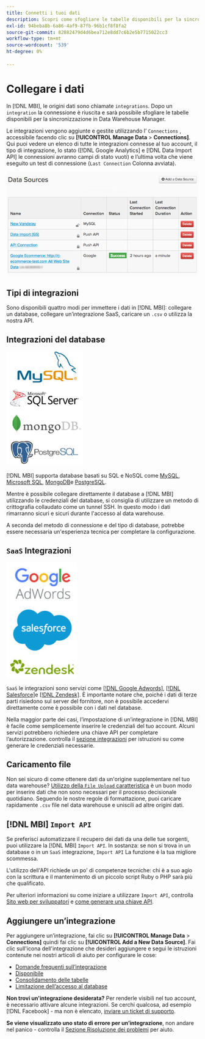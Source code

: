 ```yaml
---
title: Connetti i tuoi dati
description: Scopri come sfogliare le tabelle disponibili per la sincronizzazione in Data Warehouse Manager.
exl-id: 94beba8b-6a86-4af9-87fb-96b1cf8f8fa2
source-git-commit: 82882479d4d6bea712e8dd7c6b2e5b7715022cc3
workflow-type: tm+mt
source-wordcount: '539'
ht-degree: 0%

---
```


# Collegare i dati

In [!DNL MBI], le origini dati sono chiamate `integrations`. Dopo un `integration` la connessione è riuscita e sarà possibile sfogliare le tabelle disponibili per la sincronizzazione in Data Warehouse Manager.

Le integrazioni vengono aggiunte e gestite utilizzando l’ `Connections` , accessibile facendo clic su **[!UICONTROL Manage Data** > **Connections]**. Qui puoi vedere un elenco di tutte le integrazioni connesse al tuo account, il tipo di integrazione, lo stato ([!DNL Google Analytics] e [!DNL Data Import API] le connessioni avranno campi di stato vuoti) e l’ultima volta che viene eseguito un test di connessione (`Last Connection` Colonna avviata).

![Data\_Sources\_Table.png](../../../assets/Data_Sources_Table.png)

## Tipi di integrazioni

Sono disponibili quattro modi per immettere i dati in [!DNL MBI]: collegare un database, collegare un’integrazione SaaS, caricare un `.csv` o utilizza la nostra API.

## Integrazioni del database

![Database\_icone.jpg](../../../assets/Database_icons.jpg)

[!DNL MBI] supporta database basati su SQL e NoSQL come [MySQL](../../importing-data/integrations/mysql-via-ssh-tunnel.md), [Microsoft SQL](../integrations/microsoft-sql-server.md), [MongoDB](../integrations/mongodb-via-ssh-tunnel.md)e [PostgreSQL](../integrations/postgresql.md).

Mentre è possibile collegare direttamente il database a [!DNL MBI] utilizzando le credenziali del database, si consiglia di utilizzare un metodo di crittografia collaudato come un tunnel SSH. In questo modo i dati rimarranno sicuri e sicuri durante l&#39;accesso al data warehouse.

A seconda del metodo di connessione e del tipo di database, potrebbe essere necessaria un&#39;esperienza tecnica per completare la configurazione.

## `SaaS` Integrazioni

![](../../../assets/SaaS_icons.jpg)

`SaaS` le integrazioni sono servizi come [[!DNL Google Adwords]](../integrations/google-adwords.md), [[!DNL Salesforce]](../integrations/salesforce.md)e [[!DNL Zendesk]](../integrations/zendesk.md). È importante notare che, poiché i dati di terze parti risiedono sul server del fornitore, non è possibile accedervi direttamente come è possibile con i dati nel database.

Nella maggior parte dei casi, l’impostazione di un’integrazione in [!DNL MBI] è facile come semplicemente inserire le credenziali del tuo account. Alcuni servizi potrebbero richiedere una chiave API per completare l’autorizzazione. controlla il [sezione integrazioni](../integrations/integrations.md) per istruzioni su come generare le credenziali necessarie.

## Caricamento file

Non sei sicuro di come ottenere dati da un&#39;origine supplementare nel tuo data warehouse? [Utilizzo della `File Upload` caratteristica](../connecting-data/using-file-uploader.md) è un buon modo per inserire dati che non sono necessari per il processo decisionale quotidiano. Seguendo le nostre regole di formattazione, puoi caricare rapidamente `.csv` file nel data warehouse e uniscili ad altre origini dati.

## [!DNL MBI] `Import API`

Se preferisci automatizzare il recupero dei dati da una delle tue sorgenti, puoi utilizzare la [!DNL MBI] `Import API`. In sostanza: se non si trova in un database o in un `SaaS` integrazione, `Import API` La funzione è la tua migliore scommessa.

L&#39;utilizzo dell&#39;API richiede un po&#39; di competenze tecniche: chi è a suo agio con la scrittura e il mantenimento di un piccolo script Ruby o PHP sarà più che qualificato.

Per ulteriori informazioni su come iniziare a utilizzare `Import API`, controlla [Sito web per sviluppatori](https://developer.adobe.com/commerce/services/reporting/) e [come generare una chiave API](https://developer.adobe.com/commerce/services/reporting/import-api/).

## Aggiungere un’integrazione

Per aggiungere un’integrazione, fai clic su **[!UICONTROL Manage Data** > **Connections]** quindi fai clic su **[!UICONTROL Add a New Data Source]**. Fai clic sull&#39;icona dell&#39;integrazione che desideri aggiungere e segui le istruzioni contenute nei nostri articoli di aiuto per configurare le cose:

* [Domande frequenti sull’integrazione](https://support.magento.com/hc/en-us/sections/360003161871-Integration-FAQ)
* [Disponibile ](../integrations/integrations.md)
* [Consolidamento delle tabelle](../../../best-practices/consolidating-your-tables.md)
* [Limitazione dell’accesso al database](../../../administrator/account-management/restrict-db-access.md)

**Non trovi un&#39;integrazione desiderata?** Per renderle visibili nel tuo account, è necessario attivare alcune integrazioni. Se cerchi qualcosa, ad esempio [!DNL Facebook] - ma non è elencato, [inviare un ticket di supporto](../../../guide-overview.md).

**Se viene visualizzato uno stato di errore per un’integrazione**, non andare nel panico - controlla il [Sezione Risoluzione dei problemi](https://support.magento.com/hc/en-us/sections/360003078151) per aiuto.
